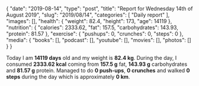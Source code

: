 {
    "date": "2019-08-14",
    "type": "post",
    "title": "Report for Wednesday 14th of August 2019",
    "slug": "2019\/08\/14",
    "categories": [
        "Daily report"
    ],
    "images": [],
    "health": {
        "weight": 82.4,
        "height": 173,
        "age": 14119
    },
    "nutrition": {
        "calories": 2333.62,
        "fat": 157.5,
        "carbohydrates": 143.93,
        "protein": 81.57
    },
    "exercise": {
        "pushups": 0,
        "crunches": 0,
        "steps": 0
    },
    "media": {
        "books": [],
        "podcast": [],
        "youtube": [],
        "movies": [],
        "photos": []
    }
}

Today I am <strong>14119 days</strong> old and my weight is <strong>82.4 kg</strong>. During the day, I consumed <strong>2333.62 kcal</strong> coming from <strong>157.5 g</strong> fat, <strong>143.93 g</strong> carbohydrates and <strong>81.57 g</strong> protein. Managed to do <strong>0 push-ups</strong>, <strong>0 crunches</strong> and walked <strong>0 steps</strong> during the day which is approximately <strong>0 km</strong>.